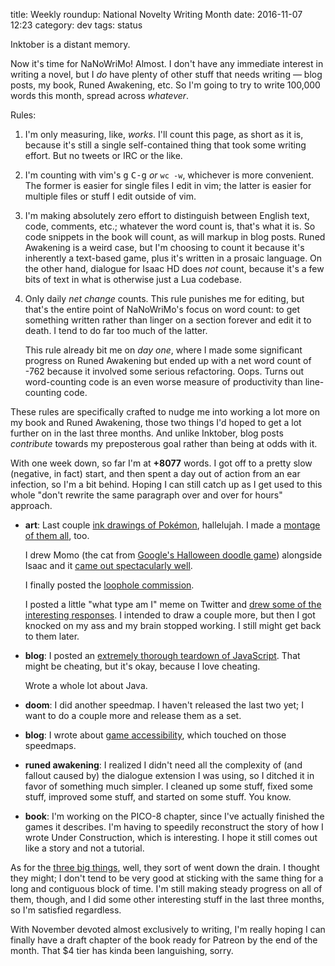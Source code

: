 title: Weekly roundup: National Novelty Writing Month
date: 2016-11-07 12:23
category: dev
tags: status

Inktober is a distant memory.

Now it's time for NaNoWriMo!  Almost.  I don't have any immediate interest in writing a novel, but I _do_ have plenty of other stuff that needs writing — blog posts, my book, Runed Awakening, etc.  So I'm going to try to write 100,000 words this month, spread across _whatever_.

Rules:

1. I'm only measuring, like, _works_.  I'll count this page, as short as it is, because it's still a single self-contained thing that took some writing effort.  But no tweets or IRC or the like.

2. I'm counting with vim's <kbd>g</kbd> <kbd>C-g</kbd> _or_ `wc -w`, whichever is more convenient.  The former is easier for single files I edit in vim; the latter is easier for multiple files or stuff I edit outside of vim.

3. I'm making absolutely zero effort to distinguish between English text, code, comments, etc.; whatever the word count is, that's what it is.  So code snippets in the book will count, as will markup in blog posts.  Runed Awakening is a weird case, but I'm choosing to count it because it's inherently a text-based game, plus it's written in a prosaic language.  On the other hand, dialogue for Isaac HD does _not_ count, because it's a few bits of text in what is otherwise just a Lua codebase.

4. Only daily _net change_ counts.  This rule punishes me for editing, but that's the entire point of NaNoWriMo's focus on word count: to get something written rather than linger on a section forever and edit it to death.  I tend to do far too much of the latter.

    This rule already bit me on _day one_, where I made some significant progress on Runed Awakening but ended up with a net word count of -762 because it involved some serious refactoring.  Oops.  Turns out word-counting code is an even worse measure of productivity than line-counting code.

These rules are specifically crafted to nudge me into working a lot more on my book and Runed Awakening, those two things I'd hoped to get a lot further on in the last three months.  And unlike Inktober, blog posts _contribute_ towards my preposterous goal rather than being at odds with it.

With one week down, so far I'm at **+8077** words.  I got off to a pretty slow (negative, in fact) start, and then spent a day out of action from an ear infection, so I'm a bit behind.  Hoping I can still catch up as I get used to this whole "don't rewrite the same paragraph over and over for hours" approach.

- **art**: Last couple [ink drawings of Pokémon](https://lexyeevee.tumblr.com/tagged/daily-pok%C3%A9mon), hallelujah.  I made a [montage of them all](https://lexyeevee.tumblr.com/post/152588312702/this-is-a-daily-pok%C3%A9mon-milestone-so-heres), too.

    I drew Momo (the cat from [Google's Halloween doodle game](https://www.google.com/doodles/halloween-2016)) alongside Isaac and it [came out spectacularly well](https://lexyeevee.tumblr.com/post/152580526797/i-love-momo-i-also-love-isaac-it-seemed).

    I finally posted the [loophole commission](https://lexyeevee.tumblr.com/post/152621139382/sketch-found-a-clever-loophole-via-which-it-is).

    I posted a little "what type am I" meme on Twitter and [drew some of the interesting responses](https://twitter.com/eevee/status/794346667159891969).  I intended to draw a couple more, but then I got knocked on my ass and my brain stopped working.  I still might get back to them later.

- **blog**: I posted an [extremely thorough teardown of JavaScript]({filename}/content/2016-10-31-javascript-a-horror-story.markdown).  That might be cheating, but it's okay, because I love cheating.

    Wrote a whole lot about Java.

- **doom**: I did another speedmap.  I haven't released the last two yet; I want to do a couple more and release them as a set.

- **blog**: I wrote about [game accessibility]({filename}/2016-10-29-accessible-games.markdown), which touched on those speedmaps.

- **runed awakening**: I realized I didn't need all the complexity of (and fallout caused by) the dialogue extension I was using, so I ditched it in favor of something much simpler.  I cleaned up some stuff, fixed some stuff, improved some stuff, and started on some stuff.  You know.

- **book**: I'm working on the PICO-8 chapter, since I've actually finished the games it describes.  I'm having to speedily reconstruct the story of how I wrote Under Construction, which is interesting.  I hope it still comes out like a story and not a tutorial.

As for the [three big things]({filename}/content/dev/2016-08-07-weekly-roundup-three-big-things.markdown), well, they sort of went down the drain.  I thought they might; I don't tend to be very good at sticking with the same thing for a long and contiguous block of time.  I'm still making steady progress on all of them, though, and I did some other interesting stuff in the last three months, so I'm satisfied regardless.

With November devoted almost exclusively to writing, I'm really hoping I can finally have a draft chapter of the book ready for Patreon by the end of the month.  That $4 tier has kinda been languishing, sorry.
